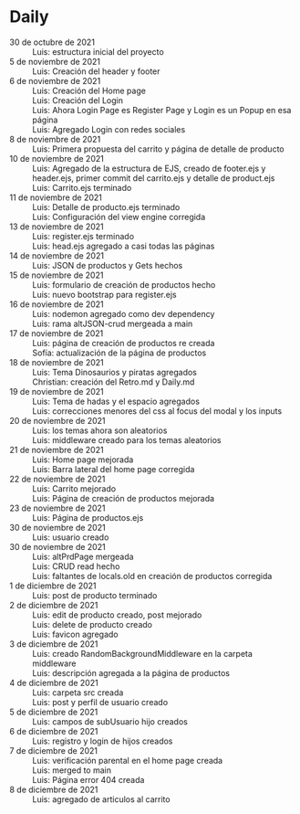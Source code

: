 # Daily

<dl>
<dt>30 de octubre de 2021</dt>
<dd>Luis: estructura inicial del proyecto</dd>
<dt>5 de noviembre de 2021</dt>
<dd>Luis: Creación del header y footer</dd>
<dt>6 de noviembre de 2021</dt>
<dd>Luis: Creación del Home page</dd>
<dd>Luis: Creación del Login</dd>
<dd>Luis: Ahora Login Page es Register Page y Login es un Popup en esa página</dd>
<dd>Luis: Agregado Login con redes sociales</dd>
<dt>8 de noviembre de 2021</dt>
<dd>Luis: Primera propuesta del carrito y página de detalle de producto </dd>
<dt>10 de noviembre de 2021</dt>
<dd>Luis: Agregado de la estructura de EJS, creado de footer.ejs y header.ejs, primer commit del carrito.ejs y detalle de product.ejs</dd>
<dd>Luis: Carrito.ejs terminado</dd>
<dt>11 de noviembre de 2021</dt>
<dd>Luis: Detalle de producto.ejs terminado </dd>
<dd>Luis: Configuración del view engine corregida </dd>
<dt>13 de noviembre de 2021</dt>
<dd>Luis: register.ejs terminado </dd>
<dd>Luis: head.ejs agregado a casi todas las páginas </dd>
<dt>14 de noviembre de 2021</dt>
<dd>Luis: JSON de productos y Gets hechos </dd>
<dt>15 de noviembre de 2021</dt>
<dd>Luis: formulario de creación de productos hecho </dd>
<dd>Luis: nuevo bootstrap para register.ejs </dd>
<dt>16 de noviembre de 2021</dt>
<dd>Luis: nodemon agregado como dev dependency </dd>
<dd>Luis: rama altJSON-crud mergeada a main</dd>
<dt>17 de noviembre de 2021</dt>
<dd>Luis: página de creación de productos re creada </dd>
<dd>Sofía: actualización de la página de productos </dd>
<dt>18 de noviembre de 2021</dt>
<dd>Luis: Tema Dinosaurios y piratas agregados</dd>
<dd>Christian: creación del Retro.md y Daily.md </dd>
<dt>19 de noviembre de 2021</dt>
<dd>Luis: Tema de hadas y el espacio agregados</dd>
<dd>Luis: correcciones menores del css al focus del modal y los inputs</dd>
<dt>20 de noviembre de 2021</dt>
<dd>Luis: los temas ahora son aleatorios</dd>
<dd>Luis: middleware creado para los temas aleatorios</dd>
<dt>21 de noviembre de 2021</dt>
<dd>Luis: Home page mejorada </dd>
<dd>Luis: Barra lateral del home page corregida </dd>
<dt>22 de noviembre de 2021</dt>
<dd>Luis: Carrito mejorado</dd>
<dd>Luis: Página de creación de productos mejorada</dd>
<dt>23 de noviembre de 2021</dt>
<dd>Luis: Página de productos.ejs</dd>
<dt>30 de noviembre de 2021</dt>
<dd>Luis: usuario creado</dd>
<dt>30 de noviembre de 2021</dt>
<dd>Luis: altPrdPage mergeada</dd>
<dd>Luis: CRUD read hecho</dd>
<dd>Luis: faltantes de locals.old en creación de productos corregida</dd>
<dt>1 de diciembre de 2021</dt>
<dd>Luis: post de producto terminado</dd>
<dt>2 de diciembre de 2021</dt>
<dd>Luis: edit de producto creado, post mejorado</dd>
<dd>Luis: delete de producto creado</dd>
<dd>Luis: favicon agregado</dd>
<dt>3 de diciembre de 2021</dt>
<dd>Luis: creado RandomBackgroundMiddleware en la carpeta middleware </dd>
<dd>Luis: descripción agregada a la página de productos </dd>
<dt>4 de diciembre de 2021</dt>
<dd>Luis: carpeta src creada</dd>
<dd>Luis: post y perfil de usuario creado</dd>
<dt>5 de diciembre de 2021</dt>
<dd>Luis: campos de subUsuario hijo creados </dd>
<dt>6 de diciembre de 2021</dt>
<dd>Luis: registro y login de hijos creados</dd>
<dt>7 de diciembre de 2021</dt>
<dd>Luis: verificación parental en el home page creada</dd>
<dd>Luis: merged to main</dd>
<dd>Luis: Página error 404 creada</dd>
<dt>8 de diciembre de 2021</dt>
<dd>Luis: agregado de articulos al carrito</dd>

</dl>
